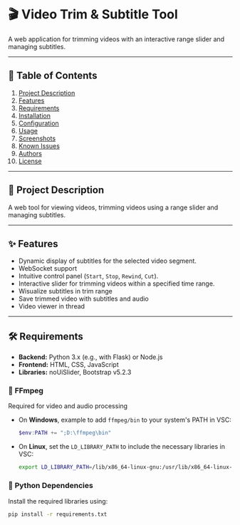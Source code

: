# 🎬 Video Trim & Subtitle Tool

A web application for trimming videos with an interactive range slider and managing subtitles.

---

## 🚀 **Table of Contents**
1. [Project Description](#-project-description)
2. [Features](#-features)
3. [Requirements](#-requirements)
4. [Installation](#-installation)
5. [Configuration](#-configuration)
6. [Usage](#-usage)
7. [Screenshots](#-screenshots)
8. [Known Issues](#-known-issues)
9. [Authors](#-authors)
10. [License](#-license)

---

## 📖 **Project Description**

A web tool for viewing videos, trimming videos using a range slider and managing subtitles. 

---

## ✨ **Features**

- Dynamic display of subtitles for the selected video segment.
- WebSocket support 
- Intuitive control panel (`Start`, `Stop`, `Rewind`, `Cut`).
- Interactive slider for trimming videos within a specified time range.
- Wisualize subtitles in trim range
- Save trimmed video with subtitles and audio
- Video viewer in thread

---

## 🛠️ **Requirements**

- **Backend:** Python 3.x (e.g., with Flask) or Node.js  
- **Frontend:** HTML, CSS, JavaScript  
- **Libraries:** noUiSlider, Bootstrap v5.2.3

### 🔹 **FFmpeg**
Required for video and audio processing
  - On **Windows**, example to add `ffmpeg/bin` to your system's PATH in VSC:
    ```powershell
    $env:PATH += ";D:\ffmpeg\bin"
    ```
  - On **Linux**, set the `LD_LIBRARY_PATH` to include the necessary libraries in VSC:
    ```bash
    export LD_LIBRARY_PATH=/lib/x86_64-linux-gnu:/usr/lib/x86_64-linux-gnu
    ```

### 🔹 **Python Dependencies**
Install the required libraries using:
```sh
pip install -r requirements.txt
```




